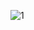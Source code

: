 ![1](https://github.com/msayrac/PastaneSistemi/assets/94198566/6b64db12-841a-4b76-ace0-1dc57c9637f4)
